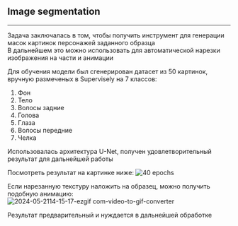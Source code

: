 ## Image segmentation
---

Задача заключалась в том, чтобы получить инструмент для генерации масок картинок персонажей заданного образца  
В дальнейшем это можно использовать для автоматической нарезки изображения на части и анимации  

Для обучения модели был сгенерирован датасет из 50 картинок, вручную размеченых в Supervisely на 7 классов:  

1. Фон
2. Тело
3. Волосы задние
4. Голова
5. Глаза
6. Волосы передние
7. Челка

Использовалась архитектура U-Net, получен удовлетворительный результат для дальнейшей работы  

Посмотреть результат на картинке ниже:
![40 epochs](https://github.com/NataliaCH702/Portfolio_DS/assets/168647142/b13db2eb-48b4-432a-be27-eae3f2e31b9a)  

Если нарезанную текстуру наложить на образец, можно получить подобную анимацию:  
![2024-05-2114-15-17-ezgif com-video-to-gif-converter](https://github.com/NataliaCH702/Portfolio_DS/assets/168647142/f0d3e93a-c92e-44c8-b5ba-24b3a32d9162)

Результат предварительный и нуждается в дальнейшей обработке
